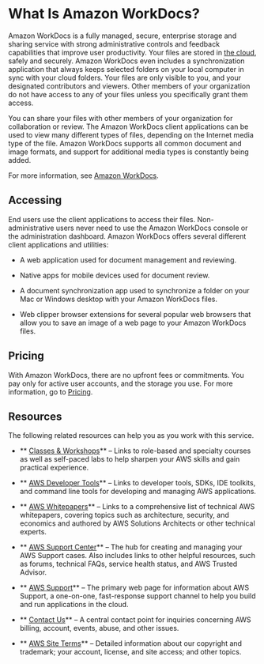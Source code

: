 # What Is Amazon WorkDocs?<a name="what_is"></a>

Amazon WorkDocs is a fully managed, secure, enterprise storage and sharing service with strong administrative controls and feedback capabilities that improve user productivity\. Your files are stored in [the cloud](https://aws.amazon.com//what-is-cloud-computing/), safely and securely\. Amazon WorkDocs even includes a synchronization application that always keeps selected folders on your local computer in sync with your cloud folders\. Your files are only visible to you, and your designated contributors and viewers\. Other members of your organization do not have access to any of your files unless you specifically grant them access\.

You can share your files with other members of your organization for collaboration or review\. The Amazon WorkDocs client applications can be used to view many different types of files, depending on the Internet media type of the file\. Amazon WorkDocs supports all common document and image formats, and support for additional media types is constantly being added\.

For more information, see [Amazon WorkDocs](https://aws.amazon.com/zocalo/)\.

## Accessing<a name="accessing"></a>

End users use the client applications to access their files\. Non\-administrative users never need to use the Amazon WorkDocs console or the administration dashboard\. Amazon WorkDocs offers several different client applications and utilities:

+ A web application used for document management and reviewing\.

+ Native apps for mobile devices used for document review\.

+ A document synchronization app used to synchronize a folder on your Mac or Windows desktop with your Amazon WorkDocs files\.

+ Web clipper browser extensions for several popular web browsers that allow you to save an image of a web page to your Amazon WorkDocs files\.

## Pricing<a name="pricing"></a>

With Amazon WorkDocs, there are no upfront fees or commitments\. You pay only for active user accounts, and the storage you use\. For more information, go to [Pricing](http://aws.amazon.com/zocalo/pricing)\.

## Resources<a name="resources"></a>

The following related resources can help you as you work with this service\.

+ ** [Classes & Workshops](https://aws.amazon.com/training/course-descriptions/)** – Links to role\-based and specialty courses as well as self\-paced labs to help sharpen your AWS skills and gain practical experience\.

+ ** [AWS Developer Tools](https://aws.amazon.com/tools/)** – Links to developer tools, SDKs, IDE toolkits, and command line tools for developing and managing AWS applications\.

+ ** [AWS Whitepapers](https://aws.amazon.com/whitepapers/)** – Links to a comprehensive list of technical AWS whitepapers, covering topics such as architecture, security, and economics and authored by AWS Solutions Architects or other technical experts\.

+ ** [AWS Support Center](https://console.aws.amazon.com/support/home#/)** – The hub for creating and managing your AWS Support cases\. Also includes links to other helpful resources, such as forums, technical FAQs, service health status, and AWS Trusted Advisor\.

+ ** [AWS Support](https://aws.amazon.com/premiumsupport/)** – The primary web page for information about AWS Support, a one\-on\-one, fast\-response support channel to help you build and run applications in the cloud\.

+ ** [Contact Us](https://aws.amazon.com/contact-us/)** – A central contact point for inquiries concerning AWS billing, account, events, abuse, and other issues\. 

+ ** [AWS Site Terms](https://aws.amazon.com/terms/)** – Detailed information about our copyright and trademark; your account, license, and site access; and other topics\.